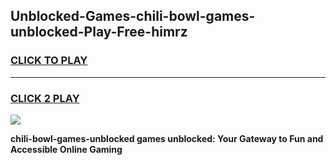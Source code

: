 
## Unblocked-Games-chili-bowl-games-unblocked-Play-Free-himrz
<h3>
<a href="https://premium76.site?title=chili-bowl-games-unblocked&ref=18A1">CLICK TO PLAY</a></h3>
<hr>

<h3>
<a href="https://premium76.site?title=chili-bowl-games-unblocked&ref=18A1">CLICK 2 PLAY</a>
  
</h3>

<a href="https://premium76.site?title=chili-bowl-games-unblocked&ref=18A1"><img src="https://clearcache.store/games.png"></a>


**chili-bowl-games-unblocked games unblocked: Your Gateway to Fun and Accessible Online Gaming**
